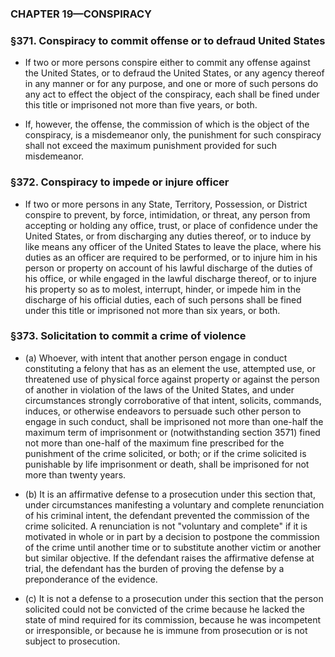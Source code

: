 ### **CHAPTER 19—CONSPIRACY**

### §371. Conspiracy to commit offense or to defraud United States
* If two or more persons conspire either to commit any offense against the United States, or to defraud the United States, or any agency thereof in any manner or for any purpose, and one or more of such persons do any act to effect the object of the conspiracy, each shall be fined under this title or imprisoned not more than five years, or both.

* If, however, the offense, the commission of which is the object of the conspiracy, is a misdemeanor only, the punishment for such conspiracy shall not exceed the maximum punishment provided for such misdemeanor.

### §372. Conspiracy to impede or injure officer
* If two or more persons in any State, Territory, Possession, or District conspire to prevent, by force, intimidation, or threat, any person from accepting or holding any office, trust, or place of confidence under the United States, or from discharging any duties thereof, or to induce by like means any officer of the United States to leave the place, where his duties as an officer are required to be performed, or to injure him in his person or property on account of his lawful discharge of the duties of his office, or while engaged in the lawful discharge thereof, or to injure his property so as to molest, interrupt, hinder, or impede him in the discharge of his official duties, each of such persons shall be fined under this title or imprisoned not more than six years, or both.

### §373. Solicitation to commit a crime of violence
* (a) Whoever, with intent that another person engage in conduct constituting a felony that has as an element the use, attempted use, or threatened use of physical force against property or against the person of another in violation of the laws of the United States, and under circumstances strongly corroborative of that intent, solicits, commands, induces, or otherwise endeavors to persuade such other person to engage in such conduct, shall be imprisoned not more than one-half the maximum term of imprisonment or (notwithstanding section 3571) fined not more than one-half of the maximum fine prescribed for the punishment of the crime solicited, or both; or if the crime solicited is punishable by life imprisonment or death, shall be imprisoned for not more than twenty years.

* (b) It is an affirmative defense to a prosecution under this section that, under circumstances manifesting a voluntary and complete renunciation of his criminal intent, the defendant prevented the commission of the crime solicited. A renunciation is not "voluntary and complete" if it is motivated in whole or in part by a decision to postpone the commission of the crime until another time or to substitute another victim or another but similar objective. If the defendant raises the affirmative defense at trial, the defendant has the burden of proving the defense by a preponderance of the evidence.

* (c) It is not a defense to a prosecution under this section that the person solicited could not be convicted of the crime because he lacked the state of mind required for its commission, because he was incompetent or irresponsible, or because he is immune from prosecution or is not subject to prosecution.